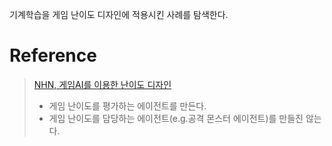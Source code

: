 기계학습을 게임 난이도 디자인에 적용시킨 사례를 탐색한다.
# Reference
> [NHN, 게임AI를 이용한 난이도 디자인](https://www.bloter.net/newsView/blt201911280013)
>- 게임 난이도를 평가하는 에이전트를 만든다.
>- 게임 난이도를 담당하는 에이전트(e.g.공격 몬스터 에이전트)를 만들진 않는다.
